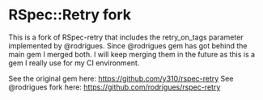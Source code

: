 # RSpec::Retry fork

This is a fork of RSpec-retry that includes the retry_on_tags parameter implemented by @rodrigues.
Since @rodrigues gem has got behind the main gem I merged both. I will keep merging them
in the future as this is a gem I really use for my CI environment.

See the original gem here: https://github.com/y310/rspec-retry
See @rodrigues fork here: https://github.com/rodrigues/rspec-retry